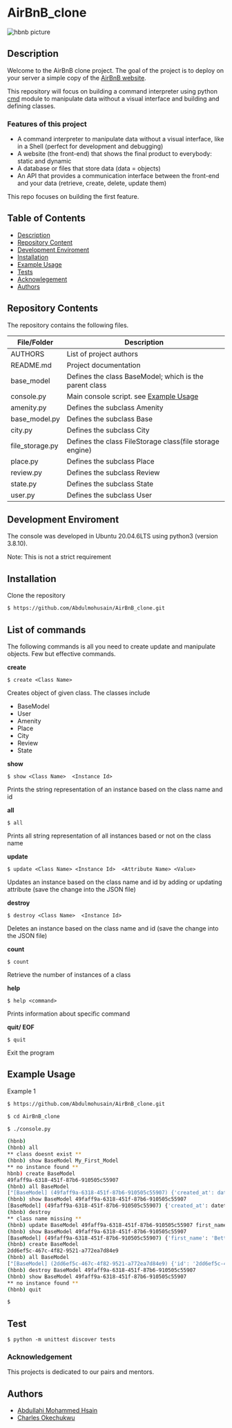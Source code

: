 # AirBnB_clone
![hbnb picture](https://s3.amazonaws.com/alx-intranet.hbtn.io/uploads/medias/2018/6/65f4a1dd9c51265f49d0.png?X-Amz-Algorithm=AWS4-HMAC-SHA256&X-Amz-Credential=AKIARDDGGGOUSBVO6H7D%2F20231113%2Fus-east-1%2Fs3%2Faws4_request&X-Amz-Date=20231113T150540Z&X-Amz-Expires=86400&X-Amz-SignedHeaders=host&X-Amz-Signature=bd53754a5e74e5337c28cb61791d21f1c9e95cea3e1644d739f8ba2ee23473e9)

## Description
 Welcome to the AirBnB clone project.
 The goal of the project is to deploy on your server a simple copy of the [AirBnB website]("https://www.airbnb.com/").

 This repository will focus on building a command interpreter using python [cmd](https://docs.python.org/3/library/cmd.html) module to manipulate data without a visual interface and building and defining classes.

 
### Features of this project

* A command interpreter to manipulate data without a visual interface, like in a Shell (perfect for development and debugging)
* A website (the front-end) that shows the final product to everybody: static and dynamic
* A database or files that store data (data = objects)
* An API that provides a communication interface between the front-end and your data (retrieve, create, delete, update them)

This repo focuses on building the first feature.

 
## Table of Contents

- [Description](#AirBnB_clone)
- [Repository Content](#Repository-Contents)
- [Development Enviroment](#contributing)
- [Installation](#installation)
- [Example Usage](#example-usage)
- [Tests](#tests)
- [Acknowlegement](#acknowledgement)
- [Authors](#authors)

## Repository Contents
The repository contains the following files.

| File/Folder | Description                           |
| ------------ | ------------------------------------- |
| AUTHORS      | List of project authors               |
| README.md    | Project documentation                 |
| base_model    | Defines the class BaseModel; which is the parent class |
| console.py   | Main console script. see [Example Usage](#example-usage)                  |
| amenity.py | Defines the subclass Amenity             |
| base_model.py | Defines the subclass Base              |
| city.py | Defines the subclass City                    |
| file_storage.py | Defines the class FileStorage class(file storage engine)    |
| place.py | Defines the subclass Place                  |
| review.py | Defines the subclass Review                |
| state.py | Defines the subclass State                  |
| user.py | Defines the subclass User                    |

## Development Enviroment
The console was developed in Ubuntu 20.04.6LTS using python3 (version 3.8.10).

Note: This is not a strict requirement

## Installation

Clone the repository
```bash
$ https://github.com/Abdulmohusain/AirBnB_clone.git
```

## List of commands

The following commands is all you need to create update and manipulate objects. Few but effective commands.


**create**
```
$ create <Class Name>  
```
Creates object of given class. The classes include
- BaseModel 
- User 
- Amenity
- Place
- City
- Review
- State

**show**
```
$ show <Class Name>  <Instance Id>
```
Prints the string representation of an instance based on the class name and id

**all**
```
$ all   
```
Prints all string representation of all instances based or not on the class name

**update**
```
$ update <Class Name> <Instance Id>  <Attribute Name> <Value>
```
Updates an instance based on the class name and id by adding or updating attribute (save the change into the JSON file)

**destroy**
```
$ destroy <Class Name>  <Instance Id>
```
Deletes an instance based on the class name and id (save the change into the JSON file)

**count**
```
$ count
```
Retrieve the number of instances of a class

**help**

```
$ help <command>   
```
Prints information about specific command

**quit/ EOF**

```
$ quit   
```	
Exit the program

## Example Usage
Example 1
```bash
$ https://github.com/Abdulmohusain/AirBnB_clone.git
```
```bash
$ cd AirBnB_clone
```
```bash
$ ./console.py
```
```bash
(hbnb)
(hbnb) all
** class doesnt exist **
(hbnb) show BaseModel My_First_Model
** no instance found **
hbnb) create BaseModel
49faff9a-6318-451f-87b6-910505c55907
(hbnb) all BaseModel
["[BaseModel] (49faff9a-6318-451f-87b6-910505c55907) {'created_at': datetime.datetime(2017, 10, 2, 3, 10, 25, 903293), 'id': '49faff9a-6318-451f-87b6-910505c55907', 'updated_at': datetime.datetime(2017, 10, 2, 3, 10, 25, 903300)}"]
(hbnb) show BaseModel 49faff9a-6318-451f-87b6-910505c55907
[BaseModel] (49faff9a-6318-451f-87b6-910505c55907) {'created_at': datetime.datetime(2017, 10, 2, 3, 10, 25, 903293), 'id': '49faff9a-6318-451f-87b6-910505c55907', 'updated_at': datetime.datetime(2017, 10, 2, 3, 10, 25, 903300)}
(hbnb) destroy
** class name missing **
(hbnb) update BaseModel 49faff9a-6318-451f-87b6-910505c55907 first_name "Betty"
(hbnb) show BaseModel 49faff9a-6318-451f-87b6-910505c55907
[BaseModel] (49faff9a-6318-451f-87b6-910505c55907) {'first_name': 'Betty', 'id': '49faff9a-6318-451f-87b6-910505c55907', 'created_at': datetime.datetime(2017, 10, 2, 3, 10, 25, 903293), 'updated_at': datetime.datetime(2017, 10, 2, 3, 11, 3, 49401)}
(hbnb) create BaseModel
2dd6ef5c-467c-4f82-9521-a772ea7d84e9
(hbnb) all BaseModel
["[BaseModel] (2dd6ef5c-467c-4f82-9521-a772ea7d84e9) {'id': '2dd6ef5c-467c-4f82-9521-a772ea7d84e9', 'created_at': datetime.datetime(2017, 10, 2, 3, 11, 23, 639717), 'updated_at': datetime.datetime(2017, 10, 2, 3, 11, 23, 639724)}", "[BaseModel] (49faff9a-6318-451f-87b6-910505c55907) {'first_name': 'Betty', 'id': '49faff9a-6318-451f-87b6-910505c55907', 'created_at': datetime.datetime(2017, 10, 2, 3, 10, 25, 903293), 'updated_at': datetime.datetime(2017, 10, 2, 3, 11, 3, 49401)}"]
(hbnb) destroy BaseModel 49faff9a-6318-451f-87b6-910505c55907
(hbnb) show BaseModel 49faff9a-6318-451f-87b6-910505c55907
** no instance found **
(hbnb) quit
```
```bash
$ 
```

## Test
```
$ python -m unittest discover tests
```
### Acknowledgement
 This projects is dedicated to our pairs and mentors.

## Authors
- [Abdullahi Mohammed Hsain](https://github.com/Abdulmohusain)
- [ Charles Okechukwu](https://github.com/CharlesOkechukwu)
